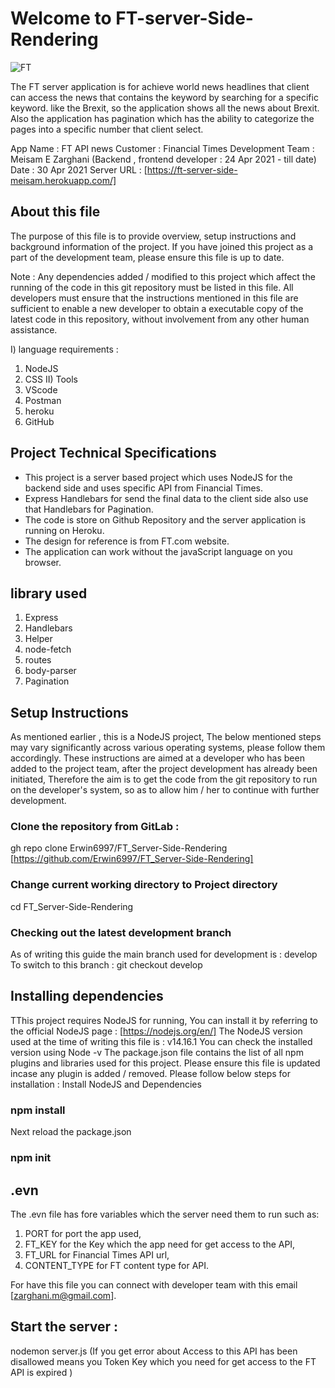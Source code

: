 # Welcome to FT-server-Side-Rendering

![FT](https://www.samanthaettus.com/wp-content/uploads/2014/08/ft-logo.png)

The FT server application is for achieve world news headlines that client can access the news that contains the keyword by searching for a specific keyword. like the Brexit, so the application shows all the news about Brexit.
Also the application has pagination which has the ability to categorize the pages into a specific number that client select.

App Name : FT API news 
Customer : Financial Times 
Development Team : Meisam E Zarghani (Backend , frontend developer : 24 Apr 2021 - till date) 
Date : 30 Apr 2021
Server URL : [https://ft-server-side-meisam.herokuapp.com/]

## About this file
The purpose of this file is to provide overview, setup instructions and background information of the project. If you have joined this project as a part of the development team, please ensure this file is up to date.

Note : Any dependencies added / modified to this project which affect the running of the code in this git repository must be listed in this file. All developers must ensure that the instructions mentioned in this file are sufficient to enable a new developer to obtain a executable copy of the latest code in this repository, without involvement from any other human assistance.

I) language requirements :
   1) NodeJS
   4) CSS
   II) Tools
   1) VScode
   2) Postman
   3) heroku
   4) GitHub

## Project Technical Specifications
* This project is a server based project which uses NodeJS for the backend side and uses specific API from Financial Times.
* Express Handlebars for send the final data to the client side also use that Handlebars for Pagination.
* The code is store on Github Repository and the server application is running on Heroku.
* The design for reference is from FT.com website.
* The application can work without the javaScript language on you browser.

## library used
   1) Express
   2) Handlebars
   3) Helper
   4) node-fetch
   5) routes
   6) body-parser
   7) Pagination

## Setup Instructions
As mentioned earlier , this is a NodeJS project, The below mentioned steps may vary significantly across various operating systems, please follow them accordingly.
These instructions are aimed at a developer who has been added to the project team, after the project development has already been initiated, Therefore the aim is to get the code from the git repository to run on the developer's system, so as to allow him / her to continue with further development.

### Clone the repository from GitLab :
gh repo clone Erwin6997/FT_Server-Side-Rendering
[https://github.com/Erwin6997/FT_Server-Side-Rendering]

### Change current working directory to Project directory
cd FT_Server-Side-Rendering

### Checking out the latest development branch
As of writing this guide the main branch used for development is : develop
To switch to this branch : git checkout develop

## Installing dependencies
TThis project requires NodeJS for running, You can install it by referring to the official NodeJS page : [https://nodejs.org/en/] 
The NodeJS version used at the time of writing this file is : v14.16.1 You can check the installed version using Node -v The package.json file contains the list of all npm plugins and libraries used for this project. 
Please ensure this file is updated incase any plugin is added / removed. 
Please follow below steps for installation : 
Install NodeJS and Dependencies 
### npm install 
Next reload the package.json 
### npm init

## .evn
The .evn file has fore variables which the server need them to run such as:
   1) PORT for port the app used, 
   2) FT_KEY for the Key which the app need for get access to the API, 
   3) FT_URL for Financial Times API url,
   4) CONTENT_TYPE for FT content type for API.

For have this file you can connect with developer team with this email [zarghani.m@gmail.com].
## Start the server :
nodemon server.js
(If you get error about Access to this API has been disallowed means you Token Key which you need for get access to the FT API is expired )

